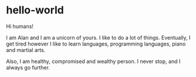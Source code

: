 # hello-world

Hi humans!

I am Alan and I am a unicorn of yours. I like to do a lot of things. 
Eventually, I get tired however I like to learn languages, programming languages, piano and martial arts. 

Also, I am healthy, compromised and wealthy person. I never stop, and I always go further. 

